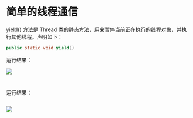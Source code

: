 # 简单的线程通信

yield() 方法是 Thread 类的静态方法，用来暂停当前正在执行的线程对象，并执行其他线程。声明如下：

```java
public static void yield()
```

运行结果：

<img src="http://image.renkaigis.com/keepcoding/2017110801.png">

# 

运行结果：

```java

```

<img src="http://image.renkaigis.com/keepcoding/2017110201.png">


